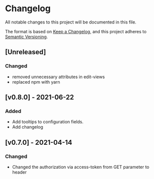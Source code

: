 # Changelog

All notable changes to this project will be documented in this file.

The format is based on [Keep a Changelog](https://keepachangelog.com/en/1.0.0/),
and this project adheres to [Semantic Versioning](https://semver.org/spec/v2.0.0.html).

## [Unreleased]
### Changed
* removed unnecessary attributes in edit-views
* replaced npm with yarn

## [v0.8.0] - 2021-06-22
### Added
* Add tooltips to configuration fields.
* Add changelog

## [v0.7.0] - 2021-04-14
### Changed
* Changed the authorization via access-token from GET parameter to header
